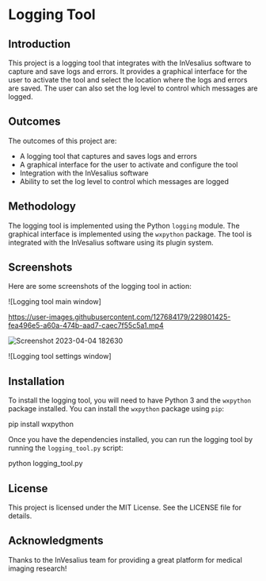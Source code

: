 # Logging Tool

## Introduction

This project is a logging tool that integrates with the InVesalius software to capture and save logs and errors. It provides a graphical interface for the user to activate the tool and select the location where the logs and errors are saved. The user can also set the log level to control which messages are logged.

## Outcomes

The outcomes of this project are:

- A logging tool that captures and saves logs and errors
- A graphical interface for the user to activate and configure the tool
- Integration with the InVesalius software
- Ability to set the log level to control which messages are logged

## Methodology

The logging tool is implemented using the Python `logging` module. The graphical interface is implemented using the `wxpython` package. The tool is integrated with the InVesalius software using its plugin system.

## Screenshots

Here are some screenshots of the logging tool in action:

![Logging tool main window]

https://user-images.githubusercontent.com/127684179/229801425-fea496e5-a60a-474b-aad7-caec7f55c5a1.mp4

![Screenshot 2023-04-04 182630](https://user-images.githubusercontent.com/127684179/229801516-c37ade6b-0961-48bc-a1c5-24d59c4523df.png)


![Logging tool settings window]

## Installation

To install the logging tool, you will need to have Python 3 and the `wxpython` package installed. You can install the `wxpython` package using `pip`:


pip install wxpython


Once you have the dependencies installed, you can run the logging tool by running the `logging_tool.py` script:

python logging_tool.py



## License

This project is licensed under the MIT License. See the LICENSE file for details.

## Acknowledgments

Thanks to the InVesalius team for providing a great platform for medical imaging research!

